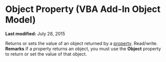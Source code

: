 
# Object Property (VBA Add-In Object Model)

 **Last modified:** July 28, 2015


Returns or sets the value of an object returned by a  [property](b8bdf64f-5920-1ae9-16d0-b26d09524a30.md). Read/write.
 **Remarks**
If a property returns an object, you must use the  **Object** property to return or set the value of that object.
